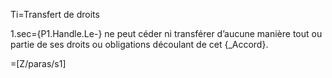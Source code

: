 Ti=Transfert de droits

1.sec={P1.Handle.Le-} ne peut céder ni transférer d’aucune manière tout ou partie de ses droits ou obligations découlant de cet {_Accord}.

=[Z/paras/s1]
